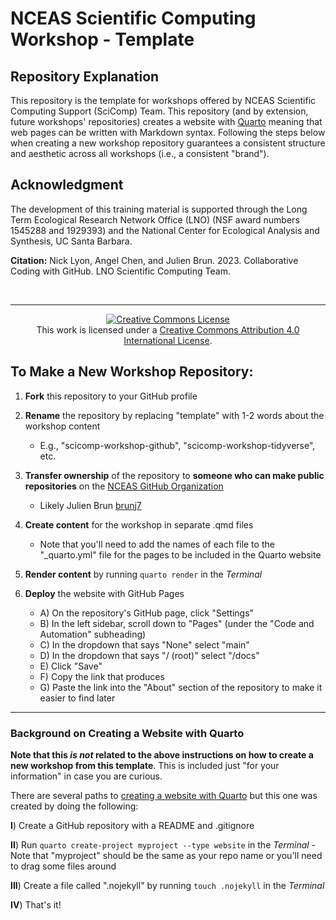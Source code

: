 # NCEAS Scientific Computing Workshop - Template

## Repository Explanation

This repository is the template for workshops offered by NCEAS Scientific Computing Support (SciComp) Team. This repository (and by extension, future workshops' repositories) creates a website with [Quarto](https://quarto.org/) meaning that web pages can be written with Markdown syntax. Following the steps below when creating a new workshop repository guarantees a consistent structure and aesthetic across all workshops (i.e., a consistent "brand").

## Acknowledgment

The development of this training material is supported through the Long Term Ecological Research Network Office (LNO) (NSF award numbers 1545288 and 1929393) and the National Center for Ecological Analysis and Synthesis, UC Santa Barbara.

**Citation:** Nick Lyon, Angel Chen, and Julien Brun. 2023. Collaborative Coding with GitHub. LNO Scientific Computing Team.

<br>
<hr>

<p align="center">
<a rel="license" href="http://creativecommons.org/licenses/by/4.0/"><img alt="Creative Commons License" style="border-width:0" src="https://i.creativecommons.org/l/by/4.0/88x31.png" /></a><br />This work is licensed under a <a rel="license" href="http://creativecommons.org/licenses/by/4.0/">Creative Commons Attribution 4.0 International License</a>.
</p>

## To Make a New Workshop Repository:

1. **Fork** this repository to your GitHub profile

2. **Rename** the repository by replacing "template" with 1-2 words about the workshop content

    - E.g., "scicomp-workshop-github", "scicomp-workshop-tidyverse", etc.

3. **Transfer ownership** of the repository to **someone who can make public repositories** on the [NCEAS GitHub Organization](https://github.com/NCEAS)

    - Likely Julien Brun [brunj7](https://github.com/brunj7)

4. **Create content** for the workshop in separate .qmd files

    - Note that you'll need to add the names of each file to the "\_quarto.yml" file for the pages to be included in the Quarto website

5. **Render content** by running `quarto render` in the *Terminal*

6.  **Deploy** the website with GitHub Pages

    - A\) On the repository's GitHub page, click "Settings"
    - B\) In the left sidebar, scroll down to "Pages" (under the "Code and Automation" subheading)
    - C\) In the dropdown that says "None" select "main"
    - D\) In the dropdown that says "/ (root)" select "/docs"
    - E\) Click "Save"
    - F\) Copy the link that produces
    - G\) Paste the link into the "About" section of the repository to make it easier to find later

------------------------------------------------------------------------

### Background on Creating a Website with Quarto

**Note that this *is not* related to the above instructions on how to create a new workshop from this template**. This is included just "for your information" in case you are curious.

There are several paths to [creating a website with Quarto](https://quarto.org/docs/websites/#:~:text=Quarto%20Websites%20are%20a%20convenient,rendering%20options%2C%20and%20visual%20style.) but this one was created by doing the following:

**I**) Create a GitHub repository with a README and .gitignore

**II**) Run `quarto create-project myproject --type website` in the *Terminal* - Note that "myproject" should be the same as your repo name or you'll need to drag some files around

**III**) Create a file called ".nojekyll" by running `touch .nojekyll` in the *Terminal*

**IV**) That's it!
